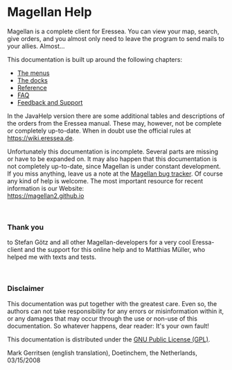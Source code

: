 

<h1>Magellan Help</h1>

<p>Magellan is a complete client for Eressea. You can view your
    map, search, give orders, and you almost only need to leave the
    program to send mails to your allies. Almost...</p>
<p>This documentation is built up around the following chapters:</p>
<ul>
    <li><a href="menus/">The menus</a>
    <li><a href="docks/">The docks</a>
    <li><a href="reference/">Reference</a>
    <li><a href="/en/faq/">FAQ</a>
    <li><a href="/en/feedback/">Feedback and Support</a>
</ul>

<p>
    In the JavaHelp version there are some additional tables and
    descriptions of the orders from the Eressea manual. These may,
    however, not be complete or completely up-to-date. When in doubt
    use the official rules at <a href="https://wiki.eressea.de/index.php/Regeln">https://wiki.eressea.de</a>.
</p>

<p>
    Unfortunately this documentation is incomplete. Several parts
    are missing or have to be expanded on. It may also happen that
    this documentation is not completely up-to-date, since Magellan
    is under constant development. If you miss anything, leave us a note
    at the <a
  href="feedback/#bugs">Magellan bug tracker</a>. Of course any kind of help is welcome. The most
    important resource for recent information is our Website: <br />
    <a href="https://magellan2.github.io">https://magellan2.github.io</a>
</p>

<br>
<h3>Thank you</h3>

<p>to Stefan Götz and all other Magellan-developers for a very
    cool Eressa-client and the support for this online help and to
    Matthias Müller, who helped me with texts and tests.</p>

<br>
<h3>Disclaimer</h3>

<p>This documentation was put together with the greatest care.
    Even so, the authors can not take responsibility for any errors
    or misinformation within it, or any damages that may occur
    through the use or non-use of this documentation. So whatever
    happens, dear reader: It's your own fault!</p>

<p>
    This documentation is distributed under the <a
        href="license/">GNU Public License (GPL)</a>.
</p>

<p>Mark Gerritsen (english translation), Doetinchem, the
    Netherlands, 03/15/2008</p>
